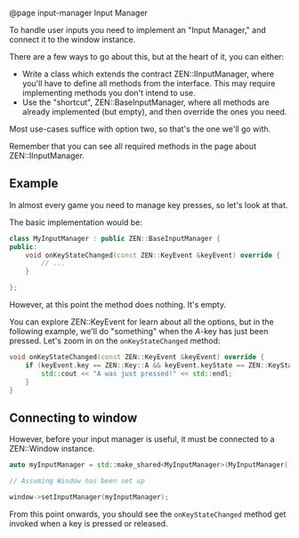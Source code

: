 @page input-manager Input Manager

To handle user inputs you need to implement an "Input Manager," and
connect it to the window instance.

There are a few ways to go about this, but at the heart of it, you can
either:

- Write a class which extends the contract ZEN::IInputManager,
  where you'll have to define all methods from the interface.
  This may require implementing methods you don't intend to use.
- Use the "shortcut", ZEN::BaseInputManager, where all methods
  are already implemented (but empty), and then override the ones
  you need.

Most use-cases suffice with option two, so that's the one we'll
go with.

Remember that you can see all required methods in the page about
ZEN::IInputManager.

## Example

In almost every game you need to manage key presses, so let's
look at that.

The basic implementation would be:

````cpp
class MyInputManager : public ZEN::BaseInputManager {
public:
    void onKeyStateChanged(const ZEN::KeyEvent &keyEvent) override {
        // ...
    }

};
````

However, at this point the method does nothing. It's empty.

You can explore ZEN::KeyEvent for learn about all the options,
but in the following example, we'll do "something" when the _A_-key
has just been pressed. Let's zoom in on the ``onKeyStateChanged`` method:

````cpp
void onKeyStateChanged(const ZEN::KeyEvent &keyEvent) override {
    if (keyEvent.key == ZEN::Key::A && keyEvent.keyState == ZEN::KeyState::JustPressed) {
        std::cout << "A was just pressed!" << std::endl;
    }
}
````

## Connecting to window

However, before your input manager is useful, it must be connected
to a ZEN::Window instance.

````cpp
auto myInputManager = std::make_shared<MyInputManager>(MyInputManager());

// Assuming Window has been set up

window->setInputManager(myInputManager);
````

From this point onwards, you should see the ``onKeyStateChanged`` method
get invoked when a key is pressed or released.
